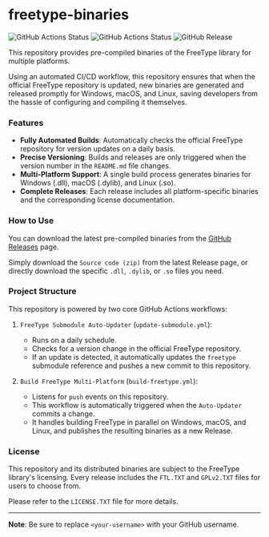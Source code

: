 # freetype-binaries

![GitHub Actions Status](https://github.com/KaranocaVe/freetype-binaries/workflows/FreeType%20Submodule%20Auto-Updater/badge.svg)
![GitHub Actions Status](https://github.com/KaranocaVe/freetype-binaries/workflows/Build%20FreeType%20Multi-Platform/badge.svg)
![GitHub Release](https://img.shields.io/github/v/release/KaranocaVe/freetype-binaries?include_prereleases)

This repository provides pre-compiled binaries of the FreeType library for multiple platforms.

Using an automated CI/CD workflow, this repository ensures that when the official FreeType repository is updated, new binaries are generated and released promptly for Windows, macOS, and Linux, saving developers from the hassle of configuring and compiling it themselves.

### Features

- **Fully Automated Builds**: Automatically checks the official FreeType repository for version updates on a daily basis.
- **Precise Versioning**: Builds and releases are only triggered when the version number in the `README.md` file changes.
- **Multi-Platform Support**: A single build process generates binaries for Windows (.dll), macOS (.dylib), and Linux (.so).
- **Complete Releases**: Each release includes all platform-specific binaries and the corresponding license documentation.

### How to Use

You can download the latest pre-compiled binaries from the [GitHub Releases](https://github.com/<your-username>/freetype-binaries/releases) page.

Simply download the `Source code (zip)` from the latest Release page, or directly download the specific `.dll`, `.dylib`, or `.so` files you need.

### Project Structure

This repository is powered by two core GitHub Actions workflows:

1.  `FreeType Submodule Auto-Updater` (`update-submodule.yml`):
    - Runs on a daily schedule.
    - Checks for a version change in the official FreeType repository.
    - If an update is detected, it automatically updates the `freetype` submodule reference and pushes a new commit to this repository.
    
2.  `Build FreeType Multi-Platform` (`build-freetype.yml`):
    - Listens for `push` events on this repository.
    - This workflow is automatically triggered when the `Auto-Updater` commits a change.
    - It handles building FreeType in parallel on Windows, macOS, and Linux, and publishes the resulting binaries as a new Release.

### License

This repository and its distributed binaries are subject to the FreeType library's licensing. Every release includes the `FTL.TXT` and `GPLv2.TXT` files for users to choose from.

Please refer to the `LICENSE.TXT` file for more details.

---
**Note**: Be sure to replace `<your-username>` with your GitHub username.